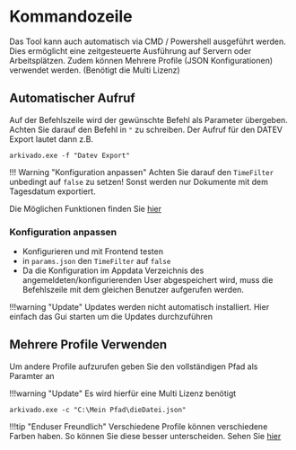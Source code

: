 # Kommandozeile 


Das Tool kann auch automatisch via CMD / Powershell ausgeführt werden.
Dies ermöglicht eine zeitgesteuerte Ausführung auf Servern oder Arbeitsplätzen.
Zudem können Mehrere Profile (JSON Konfigurationen) verwendet werden. (Benötigt die Multi Lizenz)

## Automatischer Aufruf
Auf der Befehlszeile wird der gewünschte Befehl als Parameter übergeben.
Achten Sie darauf den Befehl in ```"``` zu schreiben.
Der Aufruf für den DATEV Export lautet dann z.B. 
 
```
arkivado.exe -f "Datev Export"
```

!!! Warning "Konfiguration anpassen"
    Achten Sie darauf den ```TimeFilter``` unbedingt auf ```false``` zu setzen!
    Sonst werden nur Dokumente mit dem Tagesdatum exportiert.

Die Möglichen Funktionen finden Sie [hier](001funktionen.md)

### Konfiguration anpassen

- Konfigurieren und mit Frontend testen
- in ```params.json```  den ```TimeFilter``` auf ```false```
- Da die Konfiguration im Appdata Verzeichnis des angemeldeten/konfigurierenden User abgespeichert wird, muss die Befehlszeile mit dem gleichen Benutzer aufgerufen werden.

!!!warning "Update"
    Updates werden nicht automatisch installiert. Hier einfach das Gui starten um die Updates durchzuführen


## Mehrere Profile Verwenden
Um  andere Profile aufzurufen geben Sie den vollständigen Pfad als Paramter an

!!!warning "Update"
    Es wird hierfür eine Multi Lizenz benötigt
```
arkivado.exe -c "C:\Mein Pfad\dieDatei.json"
```


!!!tip "Enduser Freundlich"
    Verschiedene Profile können verschiedene Farben haben. So können Sie diese besser unterscheiden. 
    Sehen Sie [hier](../config/007config_gui.md)

